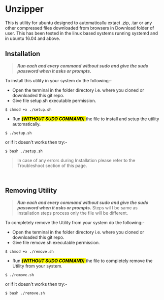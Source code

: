 # Unzipper
This is utility for ubuntu designed to automaticallu extact .zip, .tar or any other compressed files downloaded from browsers in Download folder of user. This has been tested in the linux based systems running systemd and in ubuntu 16.04 and above.

## Installation
>***Run each and every command without sudo and give the sudo password when it asks or prompts.***

To install this utility in your system do the following:-


- Open the terminal in the folder directory i.e. where you cloned or downloaded this git repo.
- Give file setup.sh executable permission.
```
$ chmod +x ./setup.sh
```
- Run <mark> *__(WITHOUT SUDO COMMAND)__* </mark> the file to install and setup the utility automatically.
```
$ ./setup.sh
```
or if it doesn't works then try:-
```
$ bash ./setup.sh
```

>In case of any errors during Installation please refer to the Troubleshoot section of this page.

<br>

## Removing Utility
>***Run each and every command without sudo and give the sudo password when it asks or prompts.***
Steps wil  l be same as Installation steps process only the file will be different.

To completely remove the Utility from your system do the following:-

- Open the terminal in the folder directory i.e. where you cloned or downloaded this git repo.
- Give file remove.sh executable permission.
```
$ chmod +x ./remove.sh
```

- Run <mark> *__(WITHOUT SUDO COMMAND)__* </mark> the file to completely remove the Utility from your system.
```
$ ./remove.sh
```
or if it doesn't works then try:-
```
$ bash ./remove.sh
```
